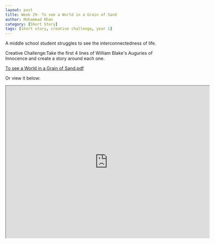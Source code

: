 ```yaml
---
layout: post
title: Week 29- To see a World in a Grain of Sand
author: Mohammad Khan
category: [Short Story]
tags: [short story, creative challenge, year 1]
---
```

A middle school student struggles to see the interconnectedness of life.


Creative Challenge:Take the first 4 lines of William Blake's Auguries of Innocence and create a story around each one.


<p><a href="https://drive.google.com/file/d/1Hv05tg9DTdQdVEQK659JQ2tabMcwrjnA/view?usp=sharing">
To see a World in a Grain of Sand.pdf</a></p>

Or view it below: 
<iframe src="https://drive.google.com/file/d/1Hv05tg9DTdQdVEQK659JQ2tabMcwrjnA/preview" width="640" height="480" allow="autoplay"></iframe>